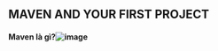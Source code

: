 ## MAVEN AND YOUR FIRST PROJECT
#### Maven là gì?![image](https://github.com/user-attachments/assets/4bfcfef4-33a3-4a3c-bf3c-b4c03b120de4)
